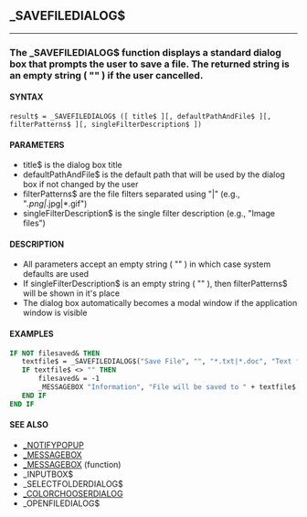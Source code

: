 ## _SAVEFILEDIALOG$
---

### The _SAVEFILEDIALOG$ function displays a standard dialog box that prompts the user to save a file. The returned string is an empty string ( "" ) if the user cancelled.

#### SYNTAX

`result$ = _SAVEFILEDIALOG$ ([ title$ ][, defaultPathAndFile$ ][, filterPatterns$ ][, singleFilterDescription$ ])`

#### PARAMETERS
* title$ is the dialog box title
* defaultPathAndFile$ is the default path that will be used by the dialog box if not changed by the user
* filterPatterns$ are the file filters separated using "|" (e.g., "*.png|*.jpg|*.gif")
* singleFilterDescription$ is the single filter description (e.g., "Image files")


#### DESCRIPTION
* All parameters accept an empty string ( "" ) in which case system defaults are used
* If singleFilterDescription$ is an empty string ( "" ), then filterPatterns$ will be shown in it's place
* The dialog box automatically becomes a modal window if the application window is visible


#### EXAMPLES
```vb
IF NOT filesaved& THEN
   textfile$ = _SAVEFILEDIALOG$("Save File", "", "*.txt|*.doc", "Text files")
   IF textfile$ <> "" THEN
       filesaved& = -1
       _MESSAGEBOX "Information", "File will be saved to " + textfile$
   END IF
END IF
```
  


#### SEE ALSO
* [_NOTIFYPOPUP](./_NOTIFYPOPUP.md)
* [_MESSAGEBOX](./_MESSAGEBOX.md)
* [_MESSAGEBOX](./_MESSAGEBOX.md) (function)
* _INPUTBOX$
* _SELECTFOLDERDIALOG$
* [_COLORCHOOSERDIALOG](./_COLORCHOOSERDIALOG.md)
* _OPENFILEDIALOG$
